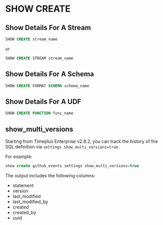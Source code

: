 # SHOW CREATE
## Show Details For A Stream

```sql
SHOW CREATE stream_name
```
or
```sql
SHOW CREATE STREAM stream_name
```
## Show Details For A Schema

```sql
SHOW CREATE FORMAT SCHEMA schema_name
```

## Show Details For A UDF

```sql
SHOW CREATE FUNCTION func_name
```

## show_multi_versions
Starting from Timeplus Enterprise v2.8.2, you can track the history of the SQL definition via `settings show_multi_versions=true`.

For example:
```sql
show create github_events settings show_multi_versions=true
```

The output includes the following columns:
* statement
* version
* last_modified
* last_modified_by
* created
* created_by
* uuid
